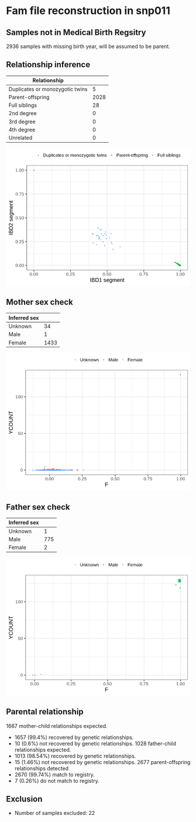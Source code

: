 # Fam file reconstruction in snp011
## Samples not in Medical Birth Regsitry
2936 samples with missing birth year, will be assumed to be parent.
## Relationship inference
| Relationship |   |
| ------------ | - |
| Duplicates or monozygotic twins| 5 |
| Parent-offspring| 2028 |
| Full siblings| 28 |
| 2nd degree| 0 |
| 3rd degree| 0 |
| 4th degree| 0 |
| Unrelated| 0 |

![](fam_reconstruction/ibd_plot.png)
## Mother sex check
| Inferred sex |   |
| ------------ | - |
| Unknown | 34 |
| Male | 1 |
| Female | 1433 |

![](fam_reconstruction/mother_sex_plot.png)
## Father sex check
| Inferred sex |   |
| ------------ | - |
| Unknown | 1 |
| Male | 775 |
| Female | 2 |

![](fam_reconstruction/father_sex_plot.png)
## Parental relationship
1667 mother-child relationships expected.
- 1657 (99.4%) recovered by genetic relationships.
- 10 (0.6%) not recovered by genetic relationships.
1028 father-child relationships expected.
- 1013 (98.54%) recovered by genetic relationships.
- 15 (1.46%) not recovered by genetic relationships.
2677 parent-offspring relationships detected
- 2670 (99.74%) match to registry.
- 7 (0.26%) do not match to registry.
## Exclusion
- Number of samples excluded: 22
